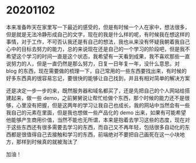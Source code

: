 # 20201102

本来准备昨天在家里写一下最近的感受的，但是有时候一个人在家中，想法很多，但是就是无法冷静形成自己的文字，现在的我是什么样的呢，有时候我在想这样的事情，对于工作，不可否认我还是有自己的想法，我也从来没有怀疑我朝着我自己心中的目标去努力的能力，总的来说现在还是自己的一个学习的阶段吧，但是我不希望这个学习的时间一直是这个状态，我希望有一天看到成果，我不喜欢那些一直说努力的人，但是一直仍然是那么努力，日复一日年复一年，没什么意思。对 blog 的东西，现在需要做的梳理一下，自己常用的一些东西要找出来，有时候的好多东西真的很容易忘记，要很快的能够让自己找到，并且有相对简单的解决方案

还是决定一步一步的来，既然服务器和域名都买了，还是先把自己的个人网站给搭建起来，做一些 demo，之前舅舅说让帮忙给做个东西，那个时候的能力还不是很够，心里没有把握，但是这两年的学习让我自己也成长，我的网站中当然会有一些我自己的元素在里面，但是我也想做一些产品化的 demo 出来，如果有可能希望他能够产生商用价值，当然不能也无所谓，本来是抱着去学习这些的态度，现在对于这些东西还有很多需要去学习的东西，而自己又不再年轻，包括很多自动化的东西都是很值得自己去接触和学习的东西，前端绝对不要把自己画死在这一小块地方，那样到时候真的就被淘汰了

加油！

<back-to-top />

<gitask />
